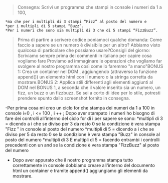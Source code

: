 > Consegna:
> Scrivi un programma che stampi in console i numeri da 1 a 100, 

    *ma che per i multipli di 3 stampi “Fizz” al posto del numero e
    *per i multipli di 5 stampi “Buzz”.
    *Per i numeri che sono sia multipli di 3 che di 5 stampi “FizzBuzz”.
> Prima di partire a scrivere codice poniamoci qualche domanda:
> Come faccio a sapere se un numero è divisibile per un altro? Abbiamo visto qualcosa di particolare che possiamo usare?Consigli del giorno:
> Scriviamo sempre prima dei commenti in italiano per capire cosa vogliamo fare
> Proviamo ad immaginare le operazioni che vogliamo far svolgere al nostro programma così come lo faremmo "a mano"BONUS 1:
> Crea un container nel DOM , aggiungendo (attraverso la funzione append()) un elemento html con il numero o la stringa corretta da mostrare.BONUS 2:
> Applica stili differenti agli elementi aggiunti al DOM nel BONUS 1, a seconda che il valore inserito sia un numero, un fizz, un buzz o un fizzbuzz. Se sei a corto di idee per lo stile, potresti prendere spunto dallo screenshot fornito in consegna.



-Per prima cosa mi creo un ciclo for che stampa dei numeri da 1 a 100 in console
    i=0 , i <= 100 , i ++ ;
    Dopo aver stampato i numeri ho bisogno di fare dei controlli all'interno del ciclo for di i per sapere se sono:
        *multipli di 3 = dicendo a i che se diviso per 3  da resto 0 
            se la condizione è vera stampa "Fizz " in console al posto del numero
        *multipli di 5 = dicendo a i che se diviso per 5  da resto 0 
            se la condizione è vera stampa "Buzz"  in console  al posto del numero
        *multipli di 3  E multipli di 5 = facendo entrambi i controlli precedenti con un and 
            se la condizione è vera stampa  "FizzBuzz" al posto del numero
        
- Dopo aver appurato che il nostro programma stampa tutto correttamente in console dobbiamo creare all'interno del documento html un container e tramite append() aggiungiamo gli elementi da mostrare.

        